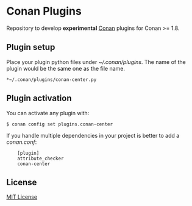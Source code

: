 # Conan Plugins

Repository to develop **experimental** [Conan](https://conan.io) plugins for Conan >= 1.8.

## Plugin setup

Place your plugin python files under *~/.conan/plugins*. The name of the plugin would be the same one as the file name.

```
*~/.conan/plugins/conan-center.py
```

## Plugin activation

You can activate any plugin with:

``$ conan config set plugins.conan-center``

If you handle multiple dependencies in your project is better to add a *conan.conf*:

```
    [plugin]
    attribute_checker
    conan-center
```

## License

[MIT License](LICENSE)